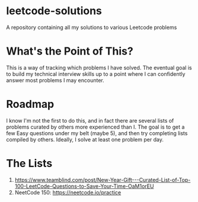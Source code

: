 # leetcode-solutions
A repository containing all my solutions to various Leetcode problems

# What's the Point of This?
This is a way of tracking which problems I have solved. The eventual goal is to build my technical 
interview skills up to a point where I can confidently answer most problems I may encounter.

# Roadmap
I know I'm not the first to do this, and in fact there are several lists of problems curated by 
others more experienced than I. The goal is to get a few Easy questions under my belt (maybe 5), and 
then try completing lists compiled by others. Ideally, I solve at least one problem per day. 

# The Lists
1. https://www.teamblind.com/post/New-Year-Gift---Curated-List-of-Top-100-LeetCode-Questions-to-Save-Your-Time-OaM1orEU 
2. NeetCode 150: https://neetcode.io/practice


